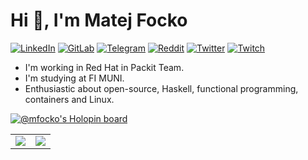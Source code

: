 # Hi 👋, I'm Matej Focko

<a href="https://www.linkedin.com/in/mfocko/">![LinkedIn](https://img.shields.io/badge/LinkedIn-0077B5?style=for-the-badge&logo=linkedin&logoColor=white
)</a>
<a href="https://gitlab.com/mfocko">![GitLab](https://img.shields.io/badge/GitLab-888888?style=for-the-badge&logo=gitlab&logoColor=white)</a>
<a href="https://t.me/mfocko">![Telegram](https://img.shields.io/badge/Telegram-2CA5E0?style=for-the-badge&logo=telegram&logoColor=white)</a>
<a href="https://www.reddit.com/user/mfocko">![Reddit](https://img.shields.io/badge/Reddit-FF4500?style=for-the-badge&logo=reddit&logoColor=white)</a>
<a href="https://twitter.com/MatejFocko">![Twitter](https://img.shields.io/badge/Twitter-1DA1F2?style=for-the-badge&logo=twitter&logoColor=white)</a>
<a href="https://twitch.tv/m4tt_314">![Twitch](https://img.shields.io/badge/twitch-6441A5?style=for-the-badge&logo=twitch&logoColor=white)</a>

- I'm working in Red Hat in Packit Team.
- I'm studying at FI MUNI.
- Enthusiastic about open-source, Haskell, functional programming, containers and Linux.

[![@mfocko's Holopin board](https://holopin.io/api/user/board?user=mfocko)](https://holopin.io/@mfocko)

<table>
  <tr>
    <td>
      <img src="https://github-readme-stats.vercel.app/api?username=mfocko&show_icons=true&theme=tokyonight" />
    </td>
    <td>
      <a href="https://spotify-github-profile.vercel.app/api/view?uid=mfocko&redirect=true">
        <img src="https://spotify-github-profile.vercel.app/api/view?uid=mfocko&cover_image=true&theme=default" />
      </a>
    </td>
  </tr>
</table>
